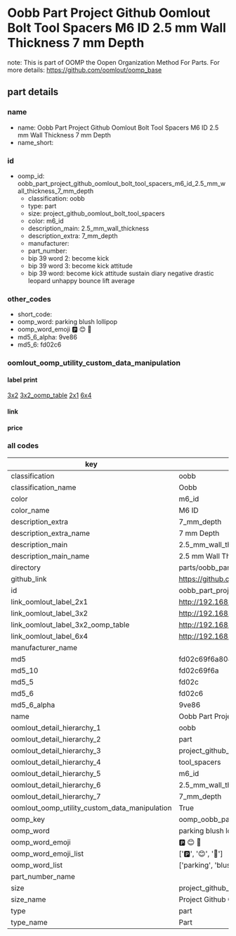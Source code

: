 # Oobb Part Project Github Oomlout Bolt Tool Spacers M6 ID 2.5 mm Wall Thickness 7 mm Depth  

note: This is part of OOMP the Oopen Organization Method For Parts. For more details: https://github.com/oomlout/oomp_base

##  part details
  







### name
* name: Oobb Part Project Github Oomlout Bolt Tool Spacers M6 ID 2.5 mm Wall Thickness 7 mm Depth
* name_short: 
### id
* oomp_id: oobb_part_project_github_oomlout_bolt_tool_spacers_m6_id_2.5_mm_wall_thickness_7_mm_depth
  * classification: oobb
  * type: part
  * size: project_github_oomlout_bolt_tool_spacers
  * color: m6_id
  * description_main: 2.5_mm_wall_thickness
  * description_extra: 7_mm_depth
  * manufacturer: 
  * part_number: 
  * bip 39 word 2: become kick
  * bip 39 word 3: become kick attitude
  * bip 39 word: become kick attitude sustain diary negative drastic leopard unhappy bounce lift average

### other_codes
* short_code: 
* oomp_word: parking blush lollipop
* oomp_word_emoji :parking: :blush: :lollipop:
* md5_6_alpha: 9ve86
* md5_6: fd02c6






### oomlout_oomp_utility_custom_data_manipulation
#### label print
[3x2](http://192.168.1.245:1112/?label=oomp%209ve86)
[3x2_oomp_table](http://192.168.1.108:1112/?label=oomp%209ve86)
[2x1](http://192.168.1.242:1112/?label=oomp%209ve86)
[6x4](http://192.168.1.55:1112/?label=oomp%209ve86)    

#### link

                              

#### price







### all codes 
| key | value |  
| --- | --- |  
| classification | oobb |  
| classification_name | Oobb |  
| color | m6_id |  
| color_name | M6 ID |  
| description_extra | 7_mm_depth |  
| description_extra_name | 7 mm Depth |  
| description_main | 2.5_mm_wall_thickness |  
| description_main_name | 2.5 mm Wall Thickness |  
| directory | parts/oobb_part_project_github_oomlout_bolt_tool_spacers_m6_id_2.5_mm_wall_thickness_7_mm_depth |  
| github_link | https://github.com/oomlout/oomlout_oomp_part_src/tree/main/parts/oobb_part_project_github_oomlout_bolt_tool_spacers_m6_id_2.5_mm_wall_thickness_7_mm_depth |  
| id | oobb_part_project_github_oomlout_bolt_tool_spacers_m6_id_2.5_mm_wall_thickness_7_mm_depth |  
| link_oomlout_label_2x1 | http://192.168.1.242:1112/?label=oomp%209ve86 |  
| link_oomlout_label_3x2 | http://192.168.1.245:1112/?label=oomp%209ve86 |  
| link_oomlout_label_3x2_oomp_table | http://192.168.1.108:1112/?label=oomp%209ve86 |  
| link_oomlout_label_6x4 | http://192.168.1.55:1112/?label=oomp%209ve86 |  
| manufacturer_name |  |  
| md5 | fd02c69f6a80484a4f9eadae1d5e889f |  
| md5_10 | fd02c69f6a |  
| md5_5 | fd02c |  
| md5_6 | fd02c6 |  
| md5_6_alpha | 9ve86 |  
| name | Oobb Part Project Github Oomlout Bolt Tool Spacers M6 ID 2.5 mm Wall Thickness 7 mm Depth |  
| oomlout_detail_hierarchy_1 | oobb |  
| oomlout_detail_hierarchy_2 | part |  
| oomlout_detail_hierarchy_3 | project_github_bolt |  
| oomlout_detail_hierarchy_4 | tool_spacers |  
| oomlout_detail_hierarchy_5 | m6_id |  
| oomlout_detail_hierarchy_6 | 2.5_mm_wall_thickness |  
| oomlout_detail_hierarchy_7 | 7_mm_depth |  
| oomlout_oomp_utility_custom_data_manipulation | True |  
| oomp_key | oomp_oobb_part_project_github_oomlout_bolt_tool_spacers_m6_id_2.5_mm_wall_thickness_7_mm_depth |  
| oomp_word | parking blush lollipop |  
| oomp_word_emoji | :parking: :blush: :lollipop: |  
| oomp_word_emoji_list | [':parking:', ':blush:', ':lollipop:'] |  
| oomp_word_list | ['parking', 'blush', 'lollipop'] |  
| part_number_name |  |  
| size | project_github_oomlout_bolt_tool_spacers |  
| size_name | Project Github Oomlout Bolt Tool Spacers |  
| type | part |  
| type_name | Part |  
